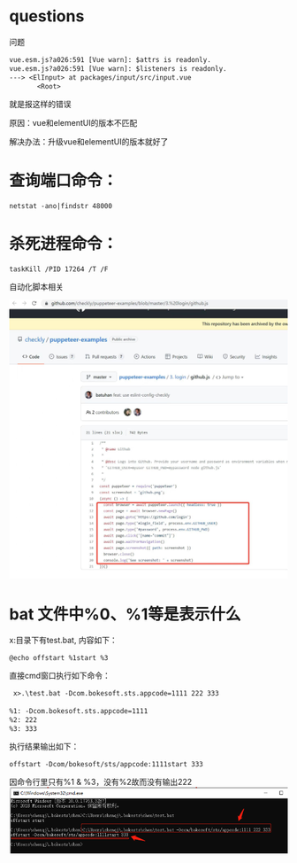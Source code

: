 # questions
问题



```
vue.esm.js?a026:591 [Vue warn]: $attrs is readonly.
vue.esm.js?a026:591 [Vue warn]: $listeners is readonly.
---> <ElInput> at packages/input/src/input.vue
       <Root>
```

就是报这样的错误

原因：vue和elementUI的版本不匹配

解决办法：升级vue和elementUI的版本就好了



# 查询端口命令：

```
netstat -ano|findstr 48000
```

# 杀死进程命令：

```
taskKill /PID 17264 /T /F
```



自动化脚本相关

![1662625995478](./files/imgs/0bd223c0f36b2c78ffa85c718c350d2.jpg)

# bat 文件中%0、%1等是表示什么

x:目录下有test.bat, 内容如下：

```
@echo offstart %1start %3
```

直接cmd窗口执行如下命令：

```
 x>.\test.bat -Dcom.bokesoft.sts.appcode=1111 222 333
 
%1: -Dcom.bokesoft.sts.appcode=1111
%2: 222
%3: 333
```

执行结果输出如下：

```
offstart -Dcom/bokesoft/sts/appcode:1111start 333
```

因命令行里只有%1 & %3，没有%2故而没有输出222
![1663237028396](./files/imgs/微信图片_20220915181921.png)